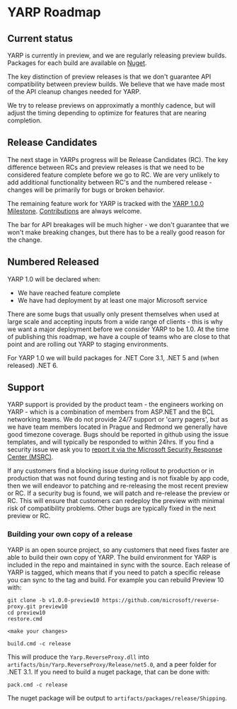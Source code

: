 # YARP Roadmap

## Current status

YARP is currently in preview, and we are regularly releasing preview builds. Packages for each build are available on [Nuget](https://www.nuget.org/packages/Yarp.ReverseProxy/).

The key distinction of preview releases is that we don't guarantee API compatibility between preview builds. We believe that we have made most of the API cleanup changes needed for YARP.

We try to release previews on approximatly a monthly cadence, but will adjust the timing depending to optimize for features that are nearing completion. 

## Release Candidates

The next stage in YARPs progress will be Release Candidates (RC). The key difference between RCs and preview releases is that we need to be considered feature complete before we go to RC. We are very unlikely to add additional functionality between RC's and the numbered release - changes will be primarily for bugs or broken behavior.

The remaining feature work for YARP is tracked with the [YARP 1.0.0 Milestone](https://github.com/microsoft/reverse-proxy/milestone/3). [Contributions](https://github.com/microsoft/reverse-proxy/blob/main/contributing.md) are always welcome.

The bar for API breakages will be much higher - we don't guarantee that we won't make breaking changes, but there has to be a really good reason for the change. 

## Numbered Released

YARP 1.0 will be declared when:

* We have reached feature complete
* We have had deployment by at least one major Microsoft service

There are some bugs that usually only present themselves when used at large scale and accepting inputs from a wide range of clients - this is why we want a major deployment before we consider YARP to be 1.0. At the time of publishing this roadmap, we have a couple of teams who are close to that point and are rolling out YARP to staging environments.

For YARP 1.0 we will build packages for .NET Core 3.1, .NET 5 and (when released) .NET 6.

## Support

YARP support is provided by the product team - the engineers working on YARP - which is a combination of members from ASP.NET and the BCL networking teams. We do not provide 24/7 support or 'carry pagers', but as we have team members located in Prague and Redmond we generally have good timezone coverage. Bugs should be reported in github using the issue templates, and will typically be responded to within 24hrs. If you find a security issue we ask you to [report it via the Microsoft Security Response Center (MSRC)](https://github.com/microsoft/reverse-proxy/blob/main/SECURITY.md).

If any customers find a blocking issue during rollout to production or in production that was not found during testing and is not fixable by app code, then we will endeavor to patching and re-releasing the most recent preview or RC. If a security bug is found, we will patch and re-release the preview or RC. This will ensure that customers can redeploy the preview with minimal risk of compatibility problems. Other bugs are typically fixed in the next preview or RC. 

### Building your own copy of a release

YARP is an open source project, so any customers that need fixes faster are able to build their own copy of YARP. The build environment for YARP is included in the repo and maintained in sync with the source. Each release of YARP is tagged, which means that if you need to patch a specific release you can sync to the tag and build. For example you can rebuild Preview 10 with:

```shell
git clone -b v1.0.0-preview10 https://github.com/microsoft/reverse-proxy.git preview10
cd preview10
restore.cmd 

<make your changes>

build.cmd -c release
```

This will produce the `Yarp.ReverseProxy.dll` into `artifacts/bin/Yarp.ReverseProxy/Release/net5.0`, and a peer folder for .NET 3.1. If you need to build a nuget package, that can be done with: 

```shell
pack.cmd -c release
```

The nuget package will be output to `artifacts/packages/release/Shipping`.
